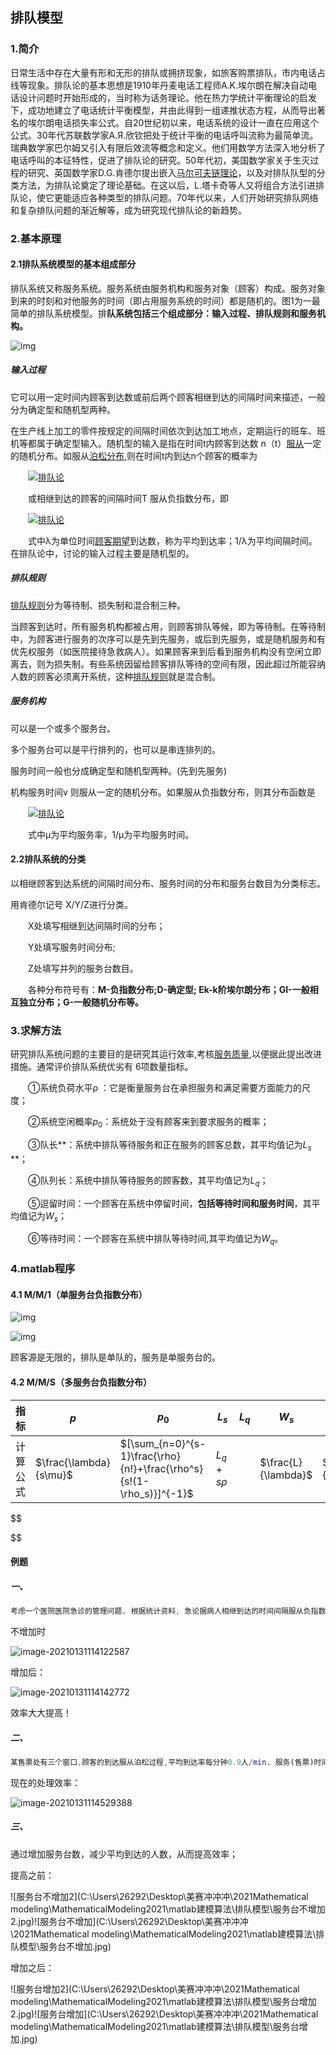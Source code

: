 ## 排队模型

### 1.简介

日常生活中存在大量有形和无形的排队或拥挤现象，如旅客购票排队，市内电话占线等现象。排队论的基本思想是1910年丹麦电话工程师A.K.埃尔朗在解决自动电话设计问题时开始形成的，当时称为话务理论。他在热力学统计平衡理论的启发下，成功地建立了电话统计平衡模型，并由此得到一组递推状态方程，从而导出著名的埃尔朗电话损失率公式。自20世纪初以来，电话系统的设计一直在应用这个公式。30年代苏联数学家А.Я.欣钦把处于统计平衡的电话呼叫流称为最简单流。瑞典数学家巴尔姆又引入有限后效流等概念和定义。他们用数学方法深入地分析了电话呼叫的本征特性，促进了排队论的研究。50年代初，美国数学家关于生灭过程的研究、英国数学家D.G.肯德尔提出嵌入[马尔可夫链理论](https://wiki.mbalib.com/wiki/马尔可夫链理论)，以及对排队队型的分类方法，为排队论奠定了理论基础。在这以后，L.塔卡奇等人又将组合方法引进排队论，使它更能适应各种类型的排队问题。70年代以来，人们开始研究排队网络和复杂排队问题的渐近解等，成为研究现代排队论的新趋势。

### 2.基本原理

#### 2.1排队系统模型的基本组成部分

排队系统又称服务系统。服务系统由服务机构和服务对象（顾客）构成。服务对象到来的时刻和对他服务的时间（即占用服务系统的时间）都是随机的。图1为一最简单的排队系统模型。排**队系统包括三个组成部分：输入过程、排队规则和服务机构。**

![img](https://wiki.mbalib.com/w/images/7/75/%E6%8E%92%E9%98%9F%E7%B3%BB%E7%BB%9F%E6%A8%A1%E5%9E%8B.jpg)

##### 输入过程

它可以用一定时间内顾客到达数或前后两个顾客相继到达的间隔时间来描述，一般分为确定型和随机型两种。

在生产线上加工的零件按规定的间隔时间依次到达加工地点，定期运行的班车、班机等都属于确定型输入。随机型的输入是指在时间t内顾客到达数 n（t）[服从](https://wiki.mbalib.com/wiki/服从)一定的随机分布。如服从[泊松分布](https://wiki.mbalib.com/wiki/泊松分布),则在时间t内到达n个顾客的概率为

　　[![排队论](https://wiki.mbalib.com/w/images/6/64/%E8%BE%93%E5%85%A5%E8%BF%87%E7%A8%8B%E8%AE%A1%E7%AE%97%E5%85%AC%E5%BC%8F1.jpg)](https://wiki.mbalib.com/wiki/Image:输入过程计算公式1.jpg)

　　或相继到达的顾客的间隔时间T 服从负指数分布，即

　　[![排队论](https://wiki.mbalib.com/w/images/1/16/%E8%BE%93%E5%85%A5%E8%BF%87%E7%A8%8B%E8%AE%A1%E7%AE%97%E5%85%AC%E5%BC%8F2.jpg)](https://wiki.mbalib.com/wiki/Image:输入过程计算公式2.jpg)

　　式中λ为单位时间[顾客期望](https://wiki.mbalib.com/wiki/顾客期望)到达数，称为平均到达率；1/λ为平均间隔时间。在排队论中，讨论的输入过程主要是随机型的。

##### 排队规则

[排队规则](https://wiki.mbalib.com/wiki/排队规则)分为等待制、损失制和混合制三种。

当顾客到达时，所有服务机构都被占用，则顾客排队等候，即为等待制。在等待制中，为顾客进行服务的次序可以是先到先服务，或后到先服务，或是随机服务和有优先权服务（如医院接待急救病人）。如果顾客来到后看到服务机构没有空闲立即离去，则为损失制。有些系统因留给顾客排队等待的空间有限，因此超过所能容纳人数的顾客必须离开系统，这种[排队规则](https://wiki.mbalib.com/wiki/排队规则)就是混合制。

##### 服务机构

可以是一个或多个服务台。

多个服务台可以是平行排列的，也可以是串连排列的。

服务时间一般也分成确定型和随机型两种。(先到先服务)



机构服务时间v 则服从一定的随机分布。如果服从负指数分布，则其分布函数是

　　[![排队论](https://wiki.mbalib.com/w/images/e/e4/%E6%9C%8D%E5%8A%A1%E6%9C%BA%E6%9E%84%E8%AE%A1%E7%AE%97%E5%85%AC%E5%BC%8F.jpg)](https://wiki.mbalib.com/wiki/Image:服务机构计算公式.jpg)

　　式中μ为平均服务率，1/μ为平均服务时间。

#### 2.2排队系统的分类

以相继顾客到达系统的间隔时间分布、服务时间的分布和服务台数目为分类标志。

用肯德尔记号 X/Y/Z进行分类。

　　X处填写相继到达间隔时间的分布；

　　Y处填写服务时间分布;

　　Z处填写并列的服务台数目。

　　各种分布符号有：**M-负指数分布;D-确定型; Ek-k阶埃尔朗分布；GI-一般相互独立分布；G-一般随机分布等。**

### 3.求解方法

研究排队系统问题的主要目的是研究其运行效率,考核[服务质量](https://wiki.mbalib.com/wiki/服务质量),以便据此提出改进措施。通常评价排队系统优劣有 6项数量指标。

　　①系统负荷水平ρ ：它是衡量服务台在承担服务和满足需要方面能力的尺度；

　　②系统空闲概率$p_0$：系统处于没有顾客来到要求服务的概率；

　　③队长**：系统中排队等待服务和正在服务的顾客总数，其平均值记为$L_s$ **；

　　④队列长：系统中排队等待服务的顾客数，其平均值记为$L_q$；

　　⑤逗留时间：一个顾客在系统中停留时间，**包括等待时间和服务时间**，其平均值记为$W_s$；

　　⑥等待时间：一个顾客在系统中排队等待时间,其平均值记为$W_q$。

### 4.matlab程序

#### 4.1 M/M/1（单服务台负指数分布）

![img](https://wiki.mbalib.com/w/images/7/74/%E6%8E%92%E9%98%9F%E7%B3%BB%E7%BB%9F%E7%9A%84%E6%8C%87%E6%A0%87.jpg)

![img](https://wiki.mbalib.com/w/images/thumb/c/c5/%E7%8A%B6%E6%80%81%E8%BD%AC%E7%A7%BB%E9%80%9F%E5%BA%A6%E5%9B%BE.jpg/800px-%E7%8A%B6%E6%80%81%E8%BD%AC%E7%A7%BB%E9%80%9F%E5%BA%A6%E5%9B%BE.jpg)

顾客源是无限的，排队是单队的，服务是单服务台的。



#### 4.2 M/M/S（多服务台负指数分布）

| 指标     | $p$                    | $p_0$                                                        | $L_s$       | $L_q$ | $W_s$               | $W_q$                 |
| -------- | ---------------------- | ------------------------------------------------------------ | ----------- | ----- | ------------------- | --------------------- |
| 计算公式 | $\frac{\lambda}{s\mu}$ | $[\sum_{n=0}^{s-1}\frac{\rho}{n!}+\frac{\rho^s}{s!(1-\rho_s)}]^{-1}$ | $L_q+s\rho$ |       | $\frac{L}{\lambda}$ | $\frac{L_q}{\lambda}$ |

$$

$$

#### 例题

##### 一、

```matlab
考虑一个医院医院急诊的管理问题. 根据统计资料, 急论据病人相继到达的时间间隔服从负指数分布, 平均每0.5h来一个; 医生处理一个病人的时间也服从负指数分布, 平均需要20min. 该急诊室已有一个医生, 管理人员现考虑是否需要再增加一个医生
```

不增加时

![image-20210131114122587](C:\Users\26292\AppData\Roaming\Typora\typora-user-images\image-20210131114122587.png)

增加后：

![image-20210131114142772](C:\Users\26292\AppData\Roaming\Typora\typora-user-images\image-20210131114142772.png)

效率大大提高！

##### 二、

```matlab
某售票处有三个窗口,顾客的到达服从泊松过程,平均到达率每分钟0.9人/min. 服务(售票)时间（一个服务台）服从负指数分布, 平均服务率0.4人/min. 现设顾客到达后排成一队,依次向空闲的窗口购票,
```

现在的处理效率：

![image-20210131114529388](C:\Users\26292\AppData\Roaming\Typora\typora-user-images\image-20210131114529388.png)

##### 三、

通过增加服务台数，减少平均到达的人数，从而提高效率；

提高之前：

![服务台不增加2](C:\Users\26292\Desktop\美赛冲冲冲\2021Mathematical modeling\MathematicalModeling2021\matlab建模算法\排队模型\服务台不增加2.jpg)![服务台不增加](C:\Users\26292\Desktop\美赛冲冲冲\2021Mathematical modeling\MathematicalModeling2021\matlab建模算法\排队模型\服务台不增加.jpg)

增加之后：

![服务台增加2](C:\Users\26292\Desktop\美赛冲冲冲\2021Mathematical modeling\MathematicalModeling2021\matlab建模算法\排队模型\服务台增加2.jpg)![服务台增加](C:\Users\26292\Desktop\美赛冲冲冲\2021Mathematical modeling\MathematicalModeling2021\matlab建模算法\排队模型\服务台增加.jpg)